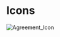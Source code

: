 # Icons
![Agreement_Icon](https://user-images.githubusercontent.com/62494651/102710163-79460a80-42d6-11eb-991c-698f6347215f.png)
